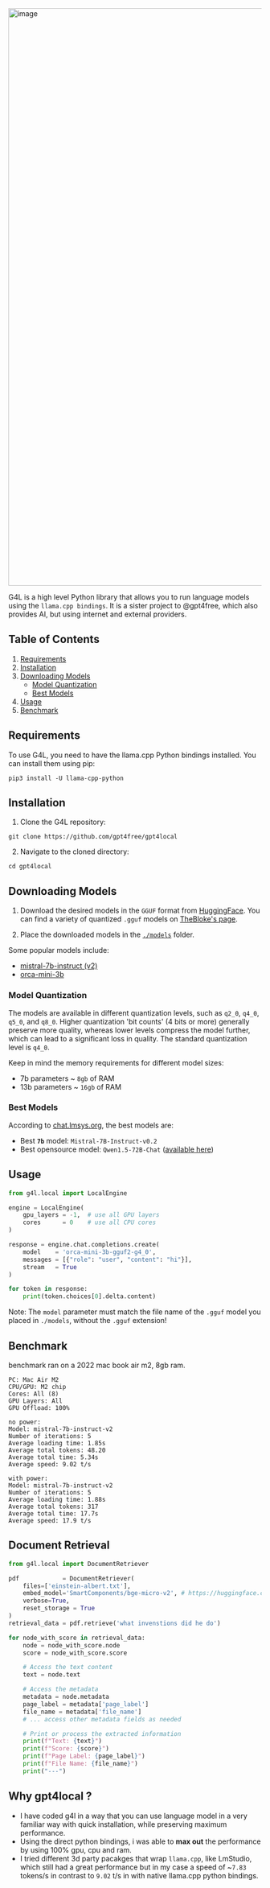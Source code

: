 <img width="1148" alt="image" src="https://github.com/gpt4free/gpt4local/assets/98614666/df91ae5f-fa4a-4eb3-9dca-f9d38aa3764b">

G4L is a high level Python library that allows you to run language models using the `llama.cpp bindings`. It is a sister project to @gpt4free, which also provides AI, but using internet and external providers.

## Table of Contents

1. [Requirements](#requirements)
2. [Installation](#installation)
3. [Downloading Models](#downloading-models)
   - [Model Quantization](#model-quantization)
   - [Best Models](#best-models)
4. [Usage](#usage)
5. [Benchmark](#benchmark)

## Requirements

To use G4L, you need to have the llama.cpp Python bindings installed. You can install them using pip:

```
pip3 install -U llama-cpp-python
```

## Installation

1. Clone the G4L repository:

```
git clone https://github.com/gpt4free/gpt4local
```

2. Navigate to the cloned directory:

```
cd gpt4local
```

## Downloading Models

1. Download the desired models in the `GGUF` format from [HuggingFace](https://huggingface.co/). You can find a variety of quantized `.gguf` models on [TheBloke's page](https://huggingface.co/TheBloke).

2. Place the downloaded models in the [`./models`](/models) folder.

Some popular models include:
- [mistral-7b-instruct (v2)](https://huggingface.co/TheBloke/Mistral-7B-Instruct-v0.2-GGUF)
- [orca-mini-3b](https://gpt4all.io/models/gguf/orca-mini-3b-gguf2-q4_0.gguf)

### Model Quantization

The models are available in different quantization levels, such as `q2_0`, `q4_0`, `q5_0`, and `q8_0`. Higher quantization 'bit counts' (4 bits or more) generally preserve more quality, whereas lower levels compress the model further, which can lead to a significant loss in quality. The standard quantization level is `q4_0`.

Keep in mind the memory requirements for different model sizes:
- 7b parameters ~ `8gb` of RAM
- 13b parameters ~ `16gb` of RAM

### Best Models

According to [chat.lmsys.org](https://chat.lmsys.org/), the best models are:
- Best **`7b`** model: `Mistral-7B-Instruct-v0.2`
- Best opensource model: `Qwen1.5-72B-Chat` ([available here](https://huggingface.co/Qwen/Qwen1.5-72B-Chat-GGUF/tree/main))

## Usage

```py
from g4l.local import LocalEngine

engine = LocalEngine(
    gpu_layers = -1,  # use all GPU layers
    cores      = 0    # use all CPU cores
)

response = engine.chat.completions.create(
    model    = 'orca-mini-3b-gguf2-g4_0',
    messages = [{"role": "user", "content": "hi"}],
    stream   = True
)

for token in response:
    print(token.choices[0].delta.content)
```

Note: The `model` parameter must match the file name of the `.gguf` model you placed in `./models`, without the `.gguf` extension!

## Benchmark
benchmark ran on a 2022 mac book air m2, 8gb ram.

```
PC: Mac Air M2
CPU/GPU: M2 chip
Cores: All (8)
GPU Layers: All
GPU Offload: 100%

no power:
Model: mistral-7b-instruct-v2
Number of iterations: 5
Average loading time: 1.85s
Average total tokens: 48.20
Average total time: 5.34s
Average speed: 9.02 t/s

with power:
Model: mistral-7b-instruct-v2
Number of iterations: 5
Average loading time: 1.88s
Average total tokens: 317
Average total time: 17.7s
Average speed: 17.9 t/s
```

## Document Retrieval

```py
from g4l.local import DocumentRetriever

pdf            = DocumentRetriever(
    files=['einstein-albert.txt'], 
    embed_model='SmartComponents/bge-micro-v2', # https://huggingface.co/spaces/mteb/leaderboard
    verbose=True,
    reset_storage = True
)
retrieval_data = pdf.retrieve('what invenstions did he do')

for node_with_score in retrieval_data:
    node = node_with_score.node
    score = node_with_score.score

    # Access the text content
    text = node.text

    # Access the metadata
    metadata = node.metadata
    page_label = metadata['page_label']
    file_name = metadata['file_name']
    # ... access other metadata fields as needed

    # Print or process the extracted information
    print(f"Text: {text}")
    print(f"Score: {score}")
    print(f"Page Label: {page_label}")
    print(f"File Name: {file_name}")
    print("---")
```

## Why gpt4local ?
- I have coded g4l in a way that you can use language model in a very familiar way with quick installation, while preserving maximum performance.
- Using the direct python bindings, i was able to **max out** the performance by using 100% gpu, cpu and ram.
- I tried different 3d party pacakges that wrap `llama.cpp`, like LmStudio, which still had a great performance but in my case a speed of ~`7.83` tokens/s in contrast to `9.02` t/s in with native llama.cpp python bindings.
